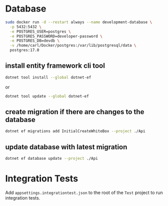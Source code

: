 # Database
```bash
sudo docker run -d --restart always --name development-database \
  -p 5432:5432 \
  -e POSTGRES_USER=postgres \
  -e POSTGRES_PASSWORD=developer-password \
  -e POSTGRES_DB=devdb \
  -v /home/carl/Docker/postgres:/var/lib/postgresql/data \
  postgres:17.0
```

## install entity framework cli tool
```bash
dotnet tool install --global dotnet-ef
```
or
```bash
dotnet tool update --global dotnet-ef
```

## create migration if there are changes to the database
```bash
dotnet ef migrations add InitialCreateWhiteBox --project ./Api
```

## update database with latest migration
```bash
dotnet ef database update --project ./Api
```

# Integration Tests
Add ```appsettings.integrationtest.json``` to the root of the ```Test``` project to run integration tests.